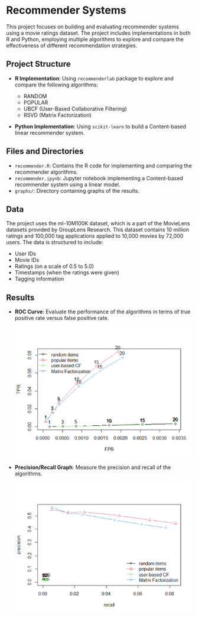 # Recommender Systems 

This project focuses on building and evaluating recommender systems using a movie ratings dataset. The project includes implementations in both R and Python, employing multiple algorithms to explore and compare the effectiveness of different recommendation strategies.

## Project Structure

- **R Implementation**: Using `recommenderlab` package to explore and compare the following algorithms:
  - RANDOM
  - POPULAR
  - UBCF (User-Based Collaborative Filtering)
  - RSVD (Matrix Factorization)

- **Python Implementation**: Using `scikit-learn` to build a Content-based linear recommender system.

## Files and Directories

- `recommender.R`: Contains the R code for implementing and comparing the recommender algorithms.
- `recommender.ipynb`: Jupyter notebook implementing a Content-based recommender system using a linear model.
- `graphs/`: Directory containing graphs of the results.

## Data

The project uses the ml-10M100K dataset, which is a part of the MovieLens datasets provided by GroupLens Research. This dataset contains 10 million ratings and 100,000 tag applications applied to 10,000 movies by 72,000 users. The data is structured to include:
- User IDs
- Movie IDs
- Ratings (on a scale of 0.5 to 5.0)
- Timestamps (when the ratings were given)
- Tagging information


## Results

- **ROC Curve**: Evaluate the performance of the algorithms in terms of true positive rate versus false positive rate.

  ![ROC Curve](graphs/ROC_curve.png)

- **Precision/Recall Graph**: Measure the precision and recall of the algorithms.

  ![Precision/Recall Graph](graphs/precision_recall.png)

